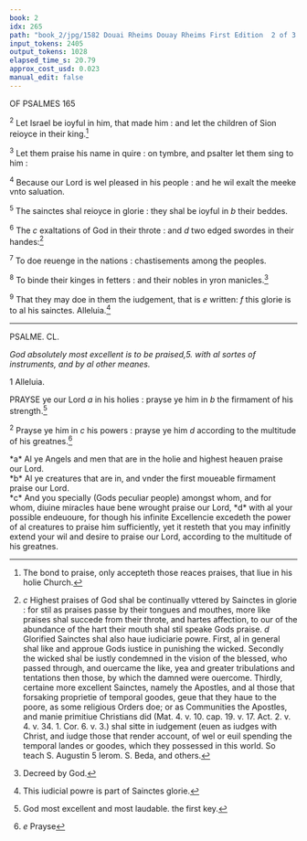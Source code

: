 ```yaml
---
book: 2
idx: 265
path: "book_2/jpg/1582 Douai Rheims Douay Rheims First Edition  2 of 3 1610 Old Testament.pdf-265.jpg"
input_tokens: 2405
output_tokens: 1028
elapsed_time_s: 20.79
approx_cost_usd: 0.023
manual_edit: false
---
```

OF PSALMES 165

<sup>2</sup> Let Israel be ioyful in him, that made him : and let the children of Sion reioyce in their king.[^1]

<sup>3</sup> Let them praise his name in quire : on tymbre, and psalter let them sing to him :

<sup>4</sup> Because our Lord is wel pleased in his people : and he wil exalt the meeke vnto saluation.

<sup>5</sup> The sainctes shal reioyce in glorie : they shal be ioyful in *b* their beddes.

<sup>6</sup> The *c* exaltations of God in their throte : and *d* two edged swordes in their handes:[^2]

<sup>7</sup> To doe reuenge in the nations : chastisements among the peoples.

<sup>8</sup> To binde their kinges in fetters : and their nobles in yron manicles.[^3]

<sup>9</sup> That they may doe in them the iudgement, that is *e* written: *f* this glorie is to al his sainctes. Alleluia.[^4]

---

PSALME. CL.

*God absolutely most excellent is to be praised,5. with al sortes of instruments, and by al other meanes.*

1 Alleluia.

PRAYSE ye our Lord *a* in his holies : prayse ye him in *b* the firmament of his strength.[^5]

<sup>2</sup> Prayse ye him in *c* his powers : prayse ye him *d* according to the multitude of his greatnes.[^6]

<aside>*a* Al ye Angels and men that are in the holie and highest heauen praise our Lord.</aside>

<aside>*b* Al ye creatures that are in, and vnder the first moueable firmament praise our Lord.</aside>

<aside>*c* And you specially (Gods peculiar people) amongst whom, and for whom, diuine miracles haue bene wrought praise our Lord, *d* with al your possible endeuoure, for though his infinite Excellencie excedeth the power of al creatures to praise him sufficiently, yet it resteth that you may infinitly extend your wil and desire to praise our Lord, according to the multitude of his greatnes.</aside>

[^1]: The bond to praise, only accepteth those reaces praises, that liue in his holie Church.

[^2]: *c* Highest praises of God shal be continually vttered by Sainctes in glorie : for stil as praises passe by their tongues and mouthes, more like praises shal succede from their throte, and hartes affection, to our of the abundance of the hart their mouth shal stil speake Gods praise. *d* Glorified Sainctes shal also haue iudiciarie powre. First, al in general shal like and approue Gods iustice in punishing the wicked. Secondly the wicked shal be iustly condemned in the vision of the blessed, who passed through, and ouercame the like, yea and greater tribulations and tentations then those, by which the damned were ouercome. Thirdly, certaine more excellent Sainctes, namely the Apostles, and al those that forsaking proprietie of temporal goodes, geue that they haue to the poore, as some religious Orders doe; or as Communities the Apostles, and manie primitiue Christians did (Mat. 4. v. 10. cap. 19. v. 17. Act. 2. v. 4. v. 34. 1. Cor. 6. v. 3.) shal sitte in iudgement (euen as iudges with Christ, and iudge those that render account, of wel or euil spending the temporal landes or goodes, which they possessed in this world. So teach S. Augustin 5 Ierom. S. Beda, and others.

[^3]: Decreed by God.

[^4]: This iudicial powre is part of Sainctes glorie.

[^5]: God most excellent and most laudable. the first key.

[^6]: *e* Prayse